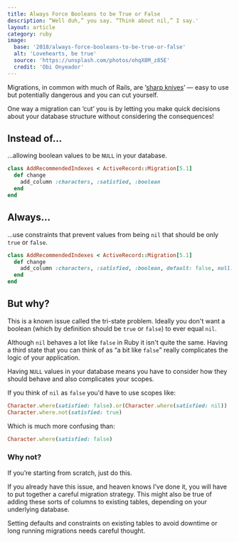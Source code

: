 ```yaml
---
title: Always Force Booleans to be True or False
description: “Well duh,” you say. “Think about nil,” I say.'
layout: article
category: ruby
image:
  base: '2018/always-force-booleans-to-be-true-or-false'
  alt: 'Lovehearts, be true'
  source: 'https://unsplash.com/photos/ohqX8M_z85E'
  credit: 'Obi Onyeador'
---
```


Migrations, in common with much of Rails, are ‘[sharp knives](https://rubyonrails.org/doctrine/#provide-sharp-knives)’ — easy to use but potentially dangerous and you can cut yourself.

One way a migration can ‘cut’ you is by letting you make quick decisions about your database structure without considering the consequences!


## Instead of…

...allowing boolean values to be `NULL` in your database.

```ruby
class AddRecommendedIndexes < ActiveRecord::Migration[5.1]
  def change
    add_column :characters, :satisfied, :boolean
  end
end
```


## Always…

...use constraints that prevent values from being `nil` that should be only `true` or `false`.

```ruby
class AddRecommendedIndexes < ActiveRecord::Migration[5.1]
  def change
    add_column :characters, :satisfied, :boolean, default: false, null: false
  end
end
```


## But why?

This is a known issue called the tri-state problem. Ideally you don't want a boolean (which by definition should be `true` or `false`) to ever equal `nil`.

Although `nil` behaves a lot like `false` in Ruby it isn't quite the same. Having a third state that you can think of as “a bit like `false`” really complicates the logic of your application.

Having `NULL` values in your database means you have to consider how they should behave and also complicates your scopes.

If you think of `nil` as `false` you'd have to use scopes like:

```ruby
Character.where(satisfied: false).or(Character.where(satisfied: nil))
Character.where.not(satisfied: true)
```

Which is much more confusing than:

```ruby
Character.where(satisfied: false)
```


### Why not?

If you’re starting from scratch, just do this.

If you already have this issue, and heaven knows I’ve done it, you will have to put together a careful migration strategy. This might also be true of adding these sorts of columns to existing tables, depending on your underlying database.

Setting defaults and constraints on existing tables to avoid downtime or long running migrations needs careful thought.
